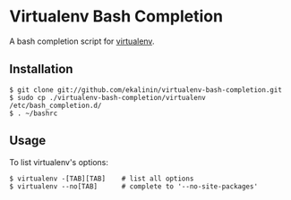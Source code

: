 # Virtualenv Bash Completion

A bash completion script for [virtualenv](https://github.com/pypa/virtualenv).

## Installation

    $ git clone git://github.com/ekalinin/virtualenv-bash-completion.git
    $ sudo cp ./virtualenv-bash-completion/virtualenv /etc/bash_completion.d/
    $ . ~/bashrc

## Usage

To list virtualenv's options:

    $ virtualenv -[TAB][TAB]    # list all options
    $ virtualenv --no[TAB]      # complete to '--no-site-packages'
